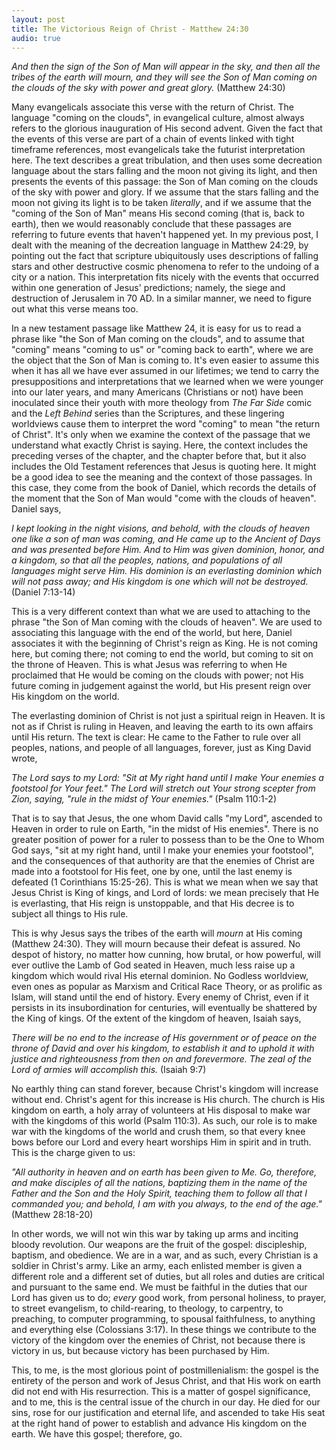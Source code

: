 ```yaml
---
layout: post
title: The Victorious Reign of Christ - Matthew 24:30
audio: true
---
```


_And then the sign of the Son of Man will appear in the sky, and then all the tribes of the earth will mourn, and they will see the Son of Man coming on the clouds of the sky with power and great glory._ (Matthew 24:30)

Many evangelicals associate this verse with the return of Christ. The language "coming on the clouds", in evangelical culture, almost always refers to the glorious inauguration of His second advent. Given the fact that the events of this verse are part of a chain of events linked with tight timeframe references, most evangelicals take the futurist interpretation here. The text describes a great tribulation, and then uses some decreation language about the stars falling and the moon not giving its light, and then presents the events of this passage: the Son of Man coming on the clouds of the sky with power and glory. If we assume that the stars falling and the moon not giving its light is to be taken _literally_, and if we assume that the "coming of the Son of Man" means His second coming (that is, back to earth), then we would reasonably conclude that these passages are referring to future events that haven't happened yet. In my previous post, I dealt with the meaning of the decreation language in Matthew 24:29, by pointing out the fact that scripture ubiquitously uses descriptions of falling stars and other destructive cosmic phenomena to refer to the undoing of a city or a nation. This interpretation fits nicely with the events that occurred within one generation of Jesus' predictions; namely, the siege and destruction of Jerusalem in 70 AD. In a similar manner, we need to figure out what this verse means too.

In a new testament passage like Matthew 24, it is easy for us to read a phrase like "the Son of Man coming on the clouds", and to assume that "coming" means "coming to us" or "coming back to earth", where we are the object that the Son of Man is coming to. It's even easier to assume this when it has all we have ever assumed in our lifetimes; we tend to carry the presuppositions and interpretations that we learned when we were younger into our later years, and many Americans (Christians or not) have been inoculated since their youth with more theology from _The Far Side_ comic and the _Left Behind_ series than the Scriptures, and these lingering worldviews cause them to interpret the word "coming" to mean "the return of Christ". It's only when we examine the context of the passage that we understand what exactly Christ is saying. Here, the context includes the preceding verses of the chapter, and the chapter before that, but it also includes the Old Testament references that Jesus is quoting here. It might be a good idea to see the meaning and the context of those passages. In this case, they come from the book of Daniel, which records the details of the moment that the Son of Man would "come with the clouds of heaven". Daniel says,

_I kept looking in the night visions, and behold, with the clouds of heaven one like a son of man was coming, and He came up to the Ancient of Days and was presented before Him. And to Him was given dominion, honor, and a kingdom, so that all the peoples, nations, and populations of all languages might serve Him. His dominion is an everlasting dominion which will not pass away; and His kingdom is one which will not be destroyed._ (Daniel 7:13-14)

This is a very different context than what we are used to attaching to the phrase "the Son of Man coming with the clouds of heaven". We are used to associating this language with the end of the world, but here, Daniel associates it with the beginning of Christ's reign as King. He is not coming here, but coming there; not coming to end the world, but coming to sit on the throne of Heaven. This is what Jesus was referring to when He proclaimed that He would be coming on the clouds with power; not His future coming in judgement against the world, but His present reign over His kingdom on the world.

The everlasting dominion of Christ is not just a spiritual reign in Heaven. It is not as if Christ is ruling in Heaven, and leaving the earth to its own affairs until His return. The text is clear: He came to the Father to rule over all peoples, nations, and people of all languages, forever, just as King David wrote,

_The Lord says to my Lord: "Sit at My right hand until I make Your enemies a footstool for Your feet." The Lord will stretch out Your strong scepter from Zion, saying, "rule in the midst of Your enemies."_ (Psalm 110:1-2)

That is to say that Jesus, the one whom David calls "my Lord", ascended to Heaven in order to rule on Earth, "in the midst of His enemies". There is no greater position of power for a ruler to possess than to be the One to Whom God says, "sit at my right hand, until I make your enemies your footstool", and the consequences of that authority are that the enemies of Christ are made into a footstool for His feet, one by one, until the last enemy is defeated (1 Corinthians 15:25-26). This is what we mean when we say that Jesus Christ is King of kings, and Lord of lords: we mean precisely that He is everlasting, that His reign is unstoppable, and that His decree is to subject all things to His rule.

This is why Jesus says the tribes of the earth will _mourn_ at His coming (Matthew 24:30). They will mourn because their defeat is assured. No despot of history, no matter how cunning, how brutal, or how powerful, will ever outlive the Lamb of God seated in Heaven, much less raise up a kingdom which would rival His eternal dominion. No Godless worldview, even ones as popular as Marxism and Critical Race Theory, or as prolific as Islam, will stand until the end of history. Every enemy of Christ, even if it persists in its insubordination for centuries, will eventually be shattered by the King of kings. Of the extent of the kingdom of heaven, Isaiah says,

_There will be no end to the increase of His government or of peace on the throne of David and over his kingdom, to establish it and to uphold it with justice and righteousness from then on and forevermore. The zeal of the Lord of armies will accomplish this._ (Isaiah 9:7)

No earthly thing can stand forever, because Christ's kingdom will increase without end. Christ's agent for this increase is His church. The church is His kingdom on earth, a holy array of volunteers at His disposal to make war with the kingdoms of this world (Psalm 110:3). As such, our role is to make war with the kingdoms of the world and crush them, so that every knee bows before our Lord and every heart worships Him in spirit and in truth. This is the charge given to us:

_"All authority in heaven and on earth has been given to Me. Go, therefore, and make disciples of all the nations, baptizing them in the name of the Father and the Son and the Holy Spirit, teaching them to follow all that I commanded you; and behold, I am with you always, to the end of the age."_ (Matthew 28:18-20)

In other words, we will not win this war by taking up arms and inciting bloody revolution. Our weapons are the fruit of the gospel: discipleship, baptism, and obedience. We are in a war, and as such, every Christian is a soldier in Christ's army. Like an army, each enlisted member is given a different role and a different set of duties, but all roles and duties are critical and pursuant to the same end. We must be faithful in the duties that our Lord has given us to do; _every_ good work, from personal holiness, to prayer, to street evangelism, to child-rearing, to theology, to carpentry, to preaching, to computer programming, to spousal faithfulness, to anything and everything else (Colossians 3:17). In these things we contribute to the victory of the kingdom over the enemies of Christ, not because there is victory in us, but because victory has been purchased by Him.  

This, to me, is the most glorious point of postmillenialism: the gospel is the entirety of the person and work of Jesus Christ, and that His work on earth did not end with His resurrection. This is a matter of gospel significance, and to me, this is the central issue of the church in our day. He died for our sins, rose for our justification and eternal life, and ascended to take His seat at the right hand of power to establish and advance His kingdom on the earth. We have this gospel; therefore, go.
